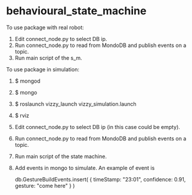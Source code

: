 # behavioural_state_machine

To use package with real robot:

1. Edit connect_node.py to select DB ip.
2. Run connect_node.py to read from MondoDB and publish events on a topic.
3. Run main script of the s_m.


To use package in simulation:

1. $ mongod
2. $ mongo
3. $ roslaunch vizzy_launch vizzy_simulation.launch
4. $ rviz
5. Edit connect_node.py to select DB ip (in this case could be empty).
6. Run connect_node.py to read from MondoDB and publish events on a topic.
7. Run main script of the state machine.
8. Add events in mongo to simulate. An example of event is

	db.GestureBuildEvents.insert(
	   {
	     timeStamp: "23:01",
	     confidence: 0.91,
	     gesture: "come here"
	   }
	)



